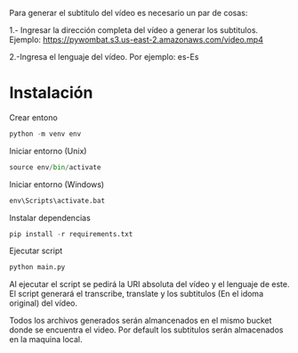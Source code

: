 Para generar el subtitulo del vídeo es necesario un par de cosas:

1.- Ingresar la dirección completa del vídeo a generar los subtitulos. Ejemplo:
https://pywombat.s3.us-east-2.amazonaws.com/video.mp4

2.-Ingresa el lenguaje del vídeo. Por ejemplo: es-Es

# Instalación

Crear entono

```python
python -m venv env
```

Iniciar entorno (Unix)

```python
source env/bin/activate
```

Iniciar entorno (Windows)

```python
env\Scripts\activate.bat
```

Instalar dependencias

```python
pip install -r requirements.txt
```

Ejecutar script

```python
python main.py
```

Al ejecutar el script se pedirá la URI absoluta del vídeo y el lenguaje de este.
El script generará el transcribe, translate y los subtitulos (En el idoma original) del vídeo.

Todos los archivos generados serán almancenados en el mismo bucket  donde se encuentra el video.
Por default los subtitulos serán almacenados en la maquina local.